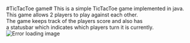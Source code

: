 #TicTacToe game#
This is a simple TicTacToe game implemented in java.<br/>
This game allows 2 players to play against each other.<br/>
The game keeps track of the players score and also has<br/> 
a statusbar which indicates which players turn it is currently.<br/>
![Error loading image](https://raw.github.com/Jayen/TicTacToe/master/screenshots/gameScreenshot.jpg)
